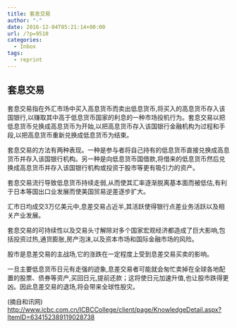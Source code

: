 ```yaml
---
title: 套息交易
author: "-"
date: 2016-12-04T05:21:14+00:00
url: /?p=9510
categories:
  - Inbox
tags:
  - reprint
---
```

## 套息交易

套息交易指在外汇市场中买入高息货币而卖出低息货币,将买入的高息货币存入该国银行,以赚取其中高于低息货币国家的利息的一种市场投机行为。套息交易以把低息货币兑换成高息货币为开始,以把高息货币存入该国银行金融机构为过程和手段,以把高息货币重新兑换成低息货币为结束。

套息交易的方法有两种表现。一种是参与者将自己持有的低息货币直接兑换成高息货币并存入该国银行机构。另一种是向低息货币国借款,将借来的低息货币然后兑换成高息货币并存入该国银行机构或投资于股市等更有吸引力的资产。

套息交易流行导致低息货币持续走弱,从而使其汇率逐渐脱离基本面而被低估,有利于日本等国出口业发展而使美国贸易逆差逐步扩大。

汇市日均成交3万亿美元中,息差交易占近半,其活跃使得银行点差业务活跃以及相关产业发展。

套息交易的可持续性以及交易头寸解除对多个国家宏观经济都造成了巨大影响,包括投资过热,通货膨胀,房产泡沫,以及资本市场和国际金融市场的风险。

股市是息差交易的主战场,它的涨跌在一定程度上受到息差交易买卖的影响。

一旦主要低息货币日元有走强的迹象,息差交易者可能就会匆忙卖掉在全球各地配置的股票、债券等资产,买回日元,提前还款；这将使日元加速升值,也让股市跌得更凶。因此息差交易的退场,将会带来全球性股灾。

 (摘自和讯网) <http://www.icbc.com.cn/ICBCCollege/client/page/KnowledgeDetail.aspx?ItemID=634152389119028738>
